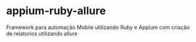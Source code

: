 # appium-ruby-allure
Framework para automação Mobile utilizando Ruby e Appium com criação de relatorios utilizando allure
